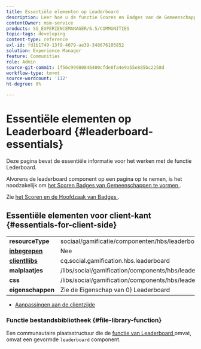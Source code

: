 ```yaml
---
title: Essentiële elementen op Leaderboard
description: Leer hoe u de functie Scores en Badges van de Gemeenschappen configureert, zodat u met de component Leaderboard in de Gemeenschappen van Adobe Experience Manager kunt werken.
contentOwner: msm-service
products: SG_EXPERIENCEMANAGER/6.5/COMMUNITIES
topic-tags: developing
content-type: reference
exl-id: fd1b1749-13f9-4079-ae39-348676105852
solution: Experience Manager
feature: Communities
role: Admin
source-git-commit: 1f56c99980846400cfde8fa4e9a55e885bc2258d
workflow-type: tm+mt
source-wordcount: '112'
ht-degree: 0%

---
```


# Essentiële elementen op Leaderboard {#leaderboard-essentials}

Deze pagina bevat de essentiële informatie voor het werken met de functie Lederboard.

Alvorens de leaderboard component op een pagina op te nemen, is het noodzakelijk om [ het Scoren Badges van Gemeenschappen te vormen ](implementing-scoring.md).

Zie [ het Scoren en de Hoofdzaak van Badges ](configure-scoring.md).

## Essentiële elementen voor client-kant {#essentials-for-client-side}

<table>
 <tbody>
  <tr>
   <td> <strong> resourceType </strong></td>
   <td>sociaal/gamificatie/componenten/hbs/leaderboard</td>
  </tr>
  <tr>
   <td> <a href="scf.md#add-or-include-a-communities-component"><strong> inbegrepen </strong></a></td>
   <td>Nee</td>
  </tr>
  <tr>
   <td> <a href="clientlibs.md"><strong> clientllibs </strong></a></td>
   <td>cq.social.gamification.hbs.leaderboard</td>
  </tr>
  <tr>
   <td> <strong> malplaatjes </strong></td>
   <td> /libs/social/gamification/components/hbs/leaderboard/leaderboard.hbs<br /> </td>
  </tr>
  <tr>
   <td> <strong> css </strong></td>
   <td> /libs/social/gamification/components/hbs/leaderboard/clientlibs/leaderboard.css</td>
  </tr>
  <tr>
   <td><strong> eigenschappen</strong></td>
   <td>Zie </a> de Eigenschap van 0} Leaderboard<a href="enabling-leaderboard.md"></td>
  </tr>
 </tbody>
</table>

* [Aanpassingen aan de clientzijde](client-customize.md)

### Functie bestandsbibliotheek {#file-library-function}

Een communautaire plaatsstructuur die de [ functie van Leaderboard ](functions.md#leaderboard-function) omvat, omvat een gevormde `leaderboard` component.
